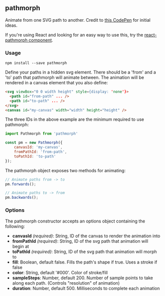 ## pathmorph

Animate from one SVG path to another. Credit to [this CodePen](http://codepen.io/rachsmith/details/ONVQWv/) for initial ideas.

If you're using React and looking for an easy way to use this, try the [react-pathmorph component](https://github.com/jfbarnes/react-pathmorph).

### Usage

```cli
npm install --save pathmorph
```

Define your paths in a hidden svg element. There should be a 'from' and a 'to' path that pathmorph will animate between. The animation will be rendered in a canvas element that you also define:

```HTML
<svg viewBox="0 0 width height" style={display: 'none'}>
  <path id="from-path" ... />
  <path id="to-path" ... />
</svg>
<canvas id="my-canvas" width="width" height="height" /> 
```

The three IDs in the above example are the minimum required to use pathmorph:

```js
import Pathmorph from 'pathmorph'

const pm = new Pathmorph({
    canvasId: 'my-canvas',
    fromPathId: 'from-path',
    toPathId: 'to-path'
});
```

The pathmorph object exposes two methods for animating:

```js
// Animate paths from -> to
pm.forwards();

// Animate paths to -> from
pm.backwards();
```

### Options

The pathmorph constructor accepts an options object containing the following:

* **canvasId** *(required)*: String, ID of the canvas to render the animation into
* **fromPathId** *(required)*: String, ID of the svg path that animation will begin at
* **toPathId** *(required)*: String, ID of the svg path that animation will morph to
* **fill**: Boolean, default false. Fills the path's shape if true. Uses a stroke if false
* **color**: String, default '#000'. Color of stroke/fill
* **sampleSteps**: Number, default 200. Number of sample points to take along each path. (Controls "resolution" of animation)
* **duration**: Number, default 500. Milliseconds to complete each animation
